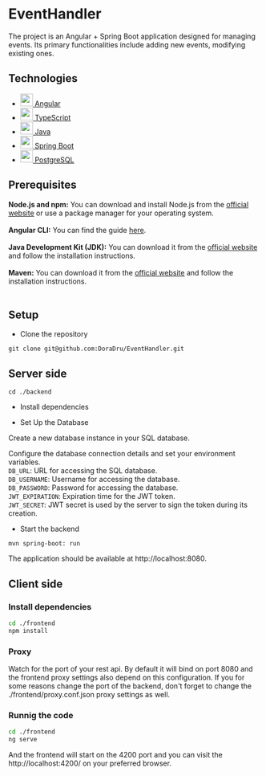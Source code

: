﻿# EventHandler

The project is an Angular + Spring Boot application designed for managing events. Its primary functionalities include adding new events, modifying existing ones.

## Technologies
* <a href="https://v17.angular.io/docs" target="blank"><img src="https://github.com/get-icon/geticon/blob/master/icons/angular-icon.svg" height="25" /> Angular </a>
* <a href="https://www.typescriptlang.org/" target="blank"><img src="https://github.com/get-icon/geticon/blob/master/icons/typescript-icon.svg" height="25" /> TypeScript </a>
* <a href="https://www.java.com/en/" target="blank"><img src="https://github.com/get-icon/geticon/blob/master/icons/java.svg" height="25" /> Java </a>
* <a href="https://spring.io/projects/spring-boot" target="blank"><img src="https://github.com/get-icon/geticon/blob/master/icons/spring.svg" height="25" /> Spring Boot </a>
* <a href="https://www.postgresql.org/" target="blank"><img src="https://github.com/get-icon/geticon/blob/master/icons/postgresql.svg" height="25" /> PostgreSQL </a>

## Prerequisites

**Node.js and npm:** You can download and install Node.js from the [official website](https://nodejs.org/en/download/) or use a package manager for your operating system.<br><br>
**Angular CLI:** You can find the guide [here](https://v17.angular.io/cli). <br><br>
**Java Development Kit (JDK):** You can download it from the [official website](https://www.oracle.com/java/technologies/javase-jdk11-downloads.html) and follow the installation instructions.<br><br>
**Maven:** You can download it from the [official website](https://maven.apache.org/download.cgi) and follow the installation instructions.<br><br>


## Setup

- Clone the repository <br>
```
git clone git@github.com:DoraDru/EventHandler.git
```

## Server side

```
cd ./backend
```

- Install dependencies

- Set Up the Database

Create a new database instance in your SQL database.

Configure the database connection details and set your environment variables.<br>
 `DB_URL`: URL for accessing the SQL database.<br>
 `DB_USERNAME`: Username for accessing the database.<br>
 `DB_PASSWORD`: Password for accessing the database.<br>
 `JWT_EXPIRATION`: Expiration time for the JWT token.<br>
 `JWT_SECRET`: JWT secret is used by the server to sign the token during its creation.<br>

- Start the backend

```
mvn spring-boot: run
```

The application should be available at http://localhost:8080.
 

## Client side

### Install dependencies

```bash
cd ./frontend
npm install
```

### Proxy

Watch for the port of your rest api. By default it will bind on port 8080 and the frontend proxy settings also depend on this configuration. If you for some reasons change the port of the backend, don't forget to change the ./frontend/proxy.conf.json proxy settings as well.

### Runnig the code

```bash
cd ./frontend
ng serve
```

And the frontend will start on the 4200 port and you can visit the http://localhost:4200/ on your preferred browser.
